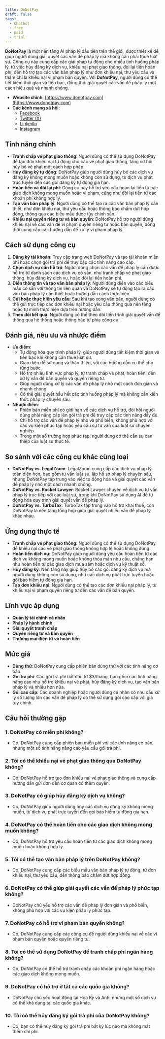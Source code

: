 ```yaml
---
title: DoNotPay
draft: false
tags:
  - Chatbot
  - free
  - paid
  - trial
---
```

**DoNotPay** là một nền tảng AI pháp lý đầu tiên trên thế giới, được thiết kế để giúp người dùng giải quyết các vấn đề pháp lý mà không cần phải thuê luật sư. Công cụ này cung cấp các giải pháp tự động cho nhiều tình huống pháp lý, từ việc hủy đăng ký dịch vụ, khiếu nại phạt giao thông, đòi lại tiền hoàn phí, đến hỗ trợ tạo các văn bản pháp lý như đơn khiếu nại, thư yêu cầu và thậm chí là khiếu nại vi phạm bản quyền. Với **DoNotPay**, người dùng có thể tiết kiệm thời gian và tiền bạc, đồng thời giải quyết các vấn đề pháp lý một cách hiệu quả và nhanh chóng.

- **Website chính**: [https://www.donotpay.com](https://www.donotpay.com)
- **Các kênh mạng xã hội**:
    - [Facebook](https://www.facebook.com/donotpay)
    - [Twitter (X)](https://www.twitter.com/donotpay)
    - [LinkedIn](https://www.linkedin.com/company/donotpay)
    - [Instagram](https://www.instagram.com/donotpay)

## Tính năng chính

- **Tranh chấp vé phạt giao thông**: Người dùng có thể sử dụng DoNotPay để tạo đơn khiếu nại tự động cho các vé phạt giao thông, tăng cơ hội hủy bỏ vé phạt một cách hợp pháp.
- **Hủy đăng ký tự động**: DoNotPay giúp người dùng hủy bỏ các dịch vụ đăng ký không mong muốn hoặc không còn sử dụng, từ dịch vụ phát trực tuyến đến các gói đăng ký tự động gia hạn.
- **Hoàn tiền và đòi lại phí**: Công cụ này hỗ trợ yêu cầu hoàn lại tiền từ các giao dịch không mong muốn hoặc vi phạm, cũng như đòi lại tiền từ các khoản phí không hợp lý.
- **Tạo văn bản pháp lý**: Người dùng có thể tạo ra các văn bản pháp lý cần thiết, như đơn khiếu nại, thư yêu cầu hoặc thông báo chấm dứt hợp đồng, thông qua các biểu mẫu được tùy chỉnh sẵn.
- **Khiếu nại quyền riêng tư và bản quyền**: DoNotPay hỗ trợ người dùng khiếu nại về các vấn đề vi phạm quyền riêng tư hoặc bản quyền, đồng thời cung cấp các hướng dẫn để xử lý vi phạm pháp lý.

## Cách sử dụng công cụ

1. **Đăng ký tài khoản**: Truy cập trang web DoNotPay và tạo tài khoản miễn phí hoặc chọn gói trả phí để truy cập các tính năng cao cấp.
2. **Chọn dịch vụ cần hỗ trợ**: Người dùng chọn các vấn đề pháp lý cần được hỗ trợ từ danh sách các dịch vụ có sẵn, như tranh chấp vé phạt giao thông, hủy đăng ký dịch vụ, hoặc đòi lại tiền hoàn phí.
3. **Điền thông tin và tạo văn bản pháp lý**: Người dùng điền vào các biểu mẫu có sẵn với thông tin liên quan và DoNotPay sẽ tự động tạo ra các văn bản pháp lý cần thiết hoặc hướng dẫn cách thực hiện.
4. **Gửi hoặc thực hiện yêu cầu**: Sau khi tạo xong văn bản, người dùng có thể gửi trực tiếp các đơn khiếu nại hoặc yêu cầu thông qua nền tảng hoặc tự mình thực hiện dựa trên hướng dẫn.
5. **Theo dõi kết quả**: Người dùng có thể theo dõi tiến trình giải quyết vấn đề thông qua hệ thống hoặc thông báo từ phía công cụ.

## Đánh giá, nêu ưu và nhược điểm

- **Ưu điểm**:
    - Tự động hóa quy trình pháp lý, giúp người dùng tiết kiệm thời gian và tiền bạc khi không cần thuê luật sư.
    - Giao diện dễ sử dụng và thân thiện, với các hướng dẫn cụ thể cho từng bước.
    - Hỗ trợ nhiều lĩnh vực pháp lý, từ tranh chấp vé phạt, hoàn tiền, đến xử lý vấn đề bản quyền và quyền riêng tư.
    - Giúp người dùng xử lý các vấn đề pháp lý nhỏ một cách đơn giản và nhanh chóng.
    - Có thể giải quyết hầu hết các tình huống pháp lý mà không cần kiến thức pháp lý chuyên sâu.
- **Nhược điểm**:
    - Phiên bản miễn phí có giới hạn về các dịch vụ hỗ trợ, đòi hỏi người dùng phải nâng cấp lên gói trả phí để truy cập các tính năng đầy đủ.
    - Chỉ hỗ trợ các vấn đề pháp lý nhỏ và phổ biến, không phù hợp với các vụ kiện phức tạp hoặc yêu cầu sự tư vấn của luật sư chuyên nghiệp.
    - Trong một số trường hợp phức tạp, người dùng có thể cần sự can thiệp của luật sư thực tế.

## So sánh với các công cụ khác cùng loại

- **DoNotPay vs. LegalZoom**: LegalZoom cung cấp các dịch vụ pháp lý toàn diện hơn, bao gồm tư vấn luật sư, lập hồ sơ pháp lý chuyên sâu, nhưng DoNotPay tập trung vào việc tự động hóa và giải quyết các vấn đề pháp lý nhỏ một cách nhanh chóng.
- **DoNotPay vs. Rocket Lawyer**: Rocket Lawyer chuyên về dịch vụ tư vấn pháp lý trực tiếp với các luật sư, trong khi DoNotPay sử dụng AI để tự động hóa quy trình giải quyết vấn đề pháp lý.
- **DoNotPay vs. TurboTax**: TurboTax tập trung vào hỗ trợ khai thuế, còn DoNotPay là nền tảng tổng hợp giúp giải quyết nhiều vấn đề pháp lý khác nhau.

## Ứng dụng thực tế

- **Tranh chấp vé phạt giao thông**: Người dùng có thể sử dụng DoNotPay để khiếu nại các vé phạt giao thông không hợp lệ hoặc không đúng.
- **Hoàn tiền dịch vụ**: DoNotPay giúp người dùng yêu cầu hoàn tiền từ các dịch vụ không mong muốn hoặc không thỏa mãn nhu cầu, chẳng hạn như hoàn tiền từ các giao dịch mua sắm hoặc dịch vụ kỹ thuật số.
- **Hủy đăng ký**: Nền tảng này giúp hủy bỏ các gói đăng ký dịch vụ mà người dùng không còn sử dụng, như các dịch vụ phát trực tuyến hoặc gói bảo hiểm tự động gia hạn.
- **Tạo đơn khiếu nại**: Người dùng có thể tạo các đơn khiếu nại pháp lý, từ khiếu nại vi phạm quyền riêng tư đến các vấn đề bản quyền.

## Lĩnh vực áp dụng

- **Quản lý tài chính cá nhân**
- **Pháp lý hành chính**
- **Giải quyết tranh chấp**
- **Quyền riêng tư và bản quyền**
- **Thương mại điện tử và hoàn tiền**

## Mức giá

- **Dùng thử**: DoNotPay cung cấp phiên bản dùng thử với các tính năng cơ bản.
- **Gói trả phí**: Các gói trả phí bắt đầu từ $3/tháng, bao gồm các tính năng nâng cao như hỗ trợ khiếu nại vé phạt, hủy đăng ký dịch vụ, tạo văn bản pháp lý và nhiều hơn nữa.
- **Gói cao cấp**: Các doanh nghiệp hoặc người dùng cá nhân có nhu cầu xử lý số lượng lớn các vấn đề pháp lý có thể sử dụng gói cao cấp với giá tùy chỉnh.

## Câu hỏi thường gặp

### 1. **DoNotPay có miễn phí không?**

- Có, DoNotPay cung cấp phiên bản miễn phí với các tính năng cơ bản, nhưng một số tính năng nâng cao yêu cầu gói trả phí.

### 2. **Tôi có thể khiếu nại vé phạt giao thông qua DoNotPay không?**

- Có, DoNotPay hỗ trợ tạo đơn khiếu nại vé phạt giao thông và cung cấp hướng dẫn gửi đơn đến cơ quan có thẩm quyền.

### 3. **DoNotPay có giúp hủy đăng ký dịch vụ không?**

- Có, DoNotPay giúp người dùng hủy các dịch vụ đăng ký không mong muốn, từ dịch vụ phát trực tuyến đến gói bảo hiểm tự động gia hạn.

### 4. **DoNotPay có thể hoàn tiền cho các giao dịch không mong muốn không?**

- Có, DoNotPay hỗ trợ yêu cầu hoàn tiền từ các giao dịch không mong muốn hoặc không hợp lý.

### 5. **Tôi có thể tạo văn bản pháp lý trên DoNotPay không?**

- Có, DoNotPay cung cấp các biểu mẫu văn bản pháp lý tự động, từ đơn khiếu nại, thư yêu cầu, đến thông báo chấm dứt hợp đồng.

### 6. **DoNotPay có thể giúp giải quyết các vấn đề pháp lý phức tạp không?**

- DoNotPay chủ yếu hỗ trợ các vấn đề pháp lý đơn giản và phổ biến, không phù hợp với các vụ kiện pháp lý phức tạp.

### 7. **DoNotPay có hỗ trợ vi phạm bản quyền không?**

- Có, DoNotPay cung cấp các công cụ để người dùng khiếu nại về các vi phạm bản quyền hoặc quyền riêng tư.

### 8. **Tôi có thể sử dụng DoNotPay để tranh chấp phí ngân hàng không?**

- Có, DoNotPay có thể hỗ trợ tranh chấp các khoản phí ngân hàng hoặc các giao dịch không mong muốn.

### 9. **DoNotPay có hỗ trợ ở tất cả các quốc gia không?**

- DoNotPay chủ yếu hoạt động tại Hoa Kỳ và Anh, nhưng một số dịch vụ có thể khả dụng tại các quốc gia khác.

### 10. **Tôi có thể hủy đăng ký gói trả phí của DoNotPay không?**

- Có, bạn có thể hủy đăng ký gói trả phí bất kỳ lúc nào mà không mất thêm chi phí.